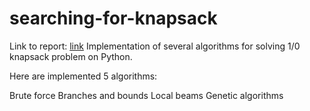 # searching-for-knapsack
Link to report: [link](https://docs.google.com/document/d/1THMnSFJGdC9_s_IoWq08Qym4eB9wmkJr2G_1JIDEjrw/edit?usp=sharing)
Implementation of several algorithms for solving 1/0 knapsack problem on Python.

Here are implemented 5 algorithms:

Brute force
Branches and bounds
Local beams
Genetic algorithms